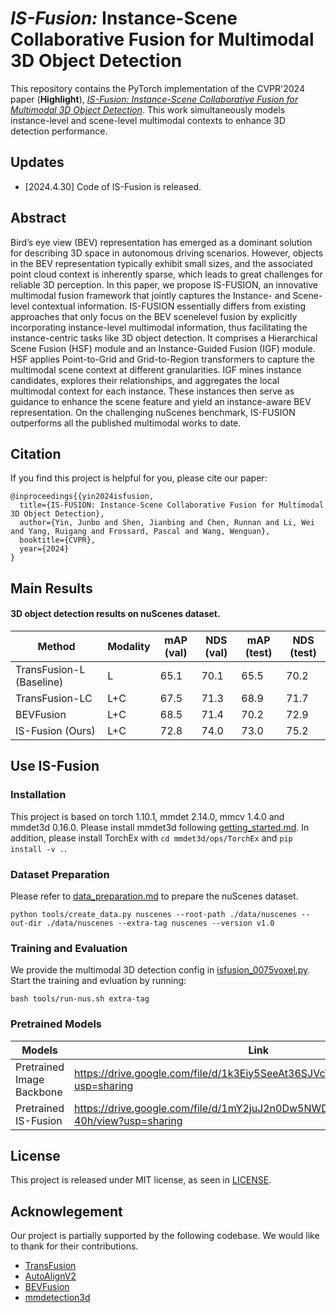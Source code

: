 # _IS-Fusion:_ Instance-Scene Collaborative Fusion for Multimodal 3D Object Detection
This repository contains the PyTorch implementation of the CVPR'2024 paper (**Highlight**), [*IS-Fusion: Instance-Scene Collaborative Fusion for Multimodal 3D Object Detection*](https://arxiv.org/pdf/2403.15241). This work simultaneously models instance-level and scene-level multimodal contexts to enhance 3D detection performance.

## Updates

* [2024.4.30] Code of IS-Fusion is released. 



## Abstract
Bird’s eye view (BEV) representation has emerged as a dominant solution 
for describing 3D space in autonomous
driving scenarios. However, objects in the BEV representation typically exhibit small sizes, and the associated point cloud context is inherently sparse, which leads to great challenges for reliable 3D perception. In this paper,
we propose IS-FUSION, an innovative multimodal fusion framework that jointly captures the Instance- and Scene-level contextual information. IS-FUSION essentially differs
from existing approaches that only focus on the BEV scenelevel fusion by explicitly incorporating instance-level multimodal information, thus facilitating the instance-centric
tasks like 3D object detection. It comprises a Hierarchical
Scene Fusion (HSF) module and an Instance-Guided Fusion (IGF) module. HSF applies Point-to-Grid and Grid-to-Region transformers to capture the multimodal scene context at different granularities. IGF mines instance candidates, explores their relationships, and aggregates the local
multimodal context for each instance. These instances then
serve as guidance to enhance the scene feature and yield
an instance-aware BEV representation. On the challenging nuScenes benchmark, IS-FUSION outperforms all the
published multimodal works to date.

## Citation
If you find this project is helpful for you, please cite our paper:


    @inproceedings{{yin2024isfusion,
      title={IS-FUSION: Instance-Scene Collaborative Fusion for Multimodal 3D Object Detection},
      author={Yin, Junbo and Shen, Jianbing and Chen, Runnan and Li, Wei and Yang, Ruigang and Frossard, Pascal and Wang, Wenguan},
      booktitle={CVPR},
      year={2024}
    }
    
## Main Results

#### 3D object detection results on nuScenes dataset.



| Method                   | Modality | mAP (val) | NDS (val) | mAP (test) | NDS (test) |
|--------------------------|----------|-----------|-----------|------------|------------|
| TransFusion-L (Baseline) | L        | 65.1      | 70.1      | 65.5       | 70.2       |  
| TransFusion-LC           | L+C      | 67.5      | 71.3      | 68.9       | 71.7       |
| BEVFusion                | L+C      | 68.5      | 71.4      | 70.2       | 72.9       |
| IS-Fusion (Ours)         | L+C      | 72.8      | 74.0      | 73.0       | 75.2       |


## Use IS-Fusion

### Installation

This project is based on torch 1.10.1, mmdet 2.14.0, mmcv 1.4.0 and mmdet3d 0.16.0. Please install mmdet3d following [getting_started.md](docs/getting_started.md). 
In addition, please install TorchEx with `cd mmdet3d/ops/TorchEx` and `pip install -v .`.

### Dataset Preparation
Please refer to [data_preparation.md](docs/data_preparation.md) to prepare the nuScenes dataset.
```
python tools/create_data.py nuscenes --root-path ./data/nuscenes --out-dir ./data/nuscenes --extra-tag nuscenes --version v1.0
```

### Training and Evaluation
We provide the multimodal 3D detection config in [isfusion_0075voxel.py](configs/isfusion_0075voxel.py). Start the training and evluation by running:
```
bash tools/run-nus.sh extra-tag
```

### Pretrained Models

| Models                    | Link | 
|---------------------------|-----|
| Pretrained Image Backbone | https://drive.google.com/file/d/1k3Eiy5SeeAt36SJVcVwpEUBtal8Uiz9P/view?usp=sharing     |
| Pretrained IS-Fusion      | https://drive.google.com/file/d/1mY2juJ2n0Dw5NWDSraZXrdU1RwkE-40h/view?usp=sharing |


## License

This project is released under MIT license, as seen in [LICENSE](LICENSE).




## Acknowlegement
Our project is partially supported by the following codebase. We would like to thank for their contributions.

* [TransFusion](https://github.com/XuyangBai/TransFusion)
* [AutoAlignV2](https://github.com/zehuichen123/AutoAlignV2)
* [BEVFusion](https://github.com/mit-han-lab/bevfusion)
* [mmdetection3d](https://github.com/open-mmlab/mmdetection3d)
